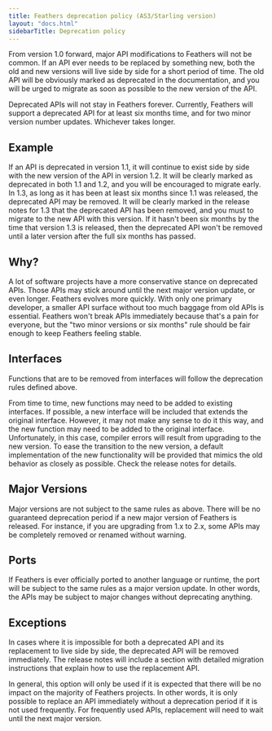 ```yaml
---
title: Feathers deprecation policy (AS3/Starling version)
layout: "docs.html"
sidebarTitle: Deprecation policy
---
```


From version 1.0 forward, major API modifications to Feathers will not be common. If an API ever needs to be replaced by something new, both the old and new versions will live side by side for a short period of time. The old API will be obviously marked as deprecated in the documentation, and you will be urged to migrate as soon as possible to the new version of the API.

Deprecated APIs will not stay in Feathers forever. Currently, Feathers will support a deprecated API for at least six months time, and for two minor version number updates. Whichever takes longer.

## Example

If an API is deprecated in version 1.1, it will continue to exist side by side with the new version of the API in version 1.2. It will be clearly marked as deprecated in both 1.1 and 1.2, and you will be encouraged to migrate early. In 1.3, as long as it has been at least six months since 1.1 was released, the deprecated API may be removed. It will be clearly marked in the release notes for 1.3 that the deprecated API has been removed, and you must to migrate to the new API with this version. If it hasn't been six months by the time that version 1.3 is released, then the deprecated API won't be removed until a later version after the full six months has passed.

## Why?

A lot of software projects have a more conservative stance on deprecated APIs. Those APIs may stick around until the next major version update, or even longer. Feathers evolves more quickly. With only one primary developer, a smaller API surface without too much baggage from old APIs is essential. Feathers won't break APIs immediately because that's a pain for everyone, but the "two minor versions or six months" rule should be fair enough to keep Feathers feeling stable.

## Interfaces

Functions that are to be removed from interfaces will follow the deprecation rules defined above.

From time to time, new functions may need to be added to existing interfaces. If possible, a new interface will be included that extends the original interface. However, it may not make any sense to do it this way, and the new function may need to be added to the original interface. Unfortunately, in this case, compiler errors will result from upgrading to the new version. To ease the transition to the new version, a default implementation of the new functionality will be provided that mimics the old behavior as closely as possible. Check the release notes for details.

## Major Versions

Major versions are not subject to the same rules as above. There will be no guaranteed deprecation period if a new major version of Feathers is released. For instance, if you are upgrading from 1.x to 2.x, some APIs may be completely removed or renamed without warning.

## Ports

If Feathers is ever officially ported to another language or runtime, the port will be subject to the same rules as a major version update. In other words, the APIs may be subject to major changes without deprecating anything.

## Exceptions

In cases where it is impossible for both a deprecated API and its replacement to live side by side, the deprecated API will be removed immediately. The release notes will include a section with detailed migration instructions that explain how to use the replacement API.

In general, this option will only be used if it is expected that there will be no impact on the majority of Feathers projects. In other words, it is only possible to replace an API immediately without a deprecation period if it is not used frequently. For frequently used APIs, replacement will need to wait until the next major version.